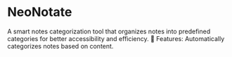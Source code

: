 # NeoNotate
A smart notes categorization tool that organizes notes into predefined categories for better accessibility and efficiency.  🔹 Features:  Automatically categorizes notes based on content. 
